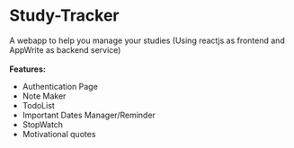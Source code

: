 # Study-Tracker
A webapp to help you manage your studies
(Using reactjs as frontend and AppWrite as backend service)
<br><br>
<b>Features:</b>
<ul>
  <li> Authentication Page
  <li> Note Maker
  <li> TodoList
  <li> Important Dates Manager/Reminder
  <li> StopWatch
  <li> Motivational quotes
</ul>

